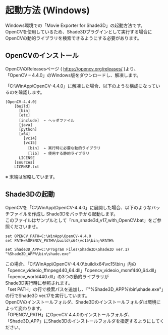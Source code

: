 # 起動方法 (Windows)

Windows環境での「Movie Exporter for Shade3D」の起動方法です。     
OpenCVを使用しているため、Shade3Dプラグインとして実行する場合にOpenCVの動的ライブラリを検索できるようにする必要があります。    

## OpenCVのインストール

OpenCVのReleasesページ ( https://opencv.org/releases/ )より、    
「OpenCV – 4.4.0」のWindows版をダウンロードし、解凍します。    

「C:\WinApp\OpenCV-4.4.0」に解凍した場合、以下のような構成になっているのを確認します。    

    [OpenCV-4.4.0]
        [build]
          [bin]
          [etc]
          [include]  ← ヘッダファイル
          [java]
          [python]
          [x64]
            [vc14]
            [vc15]
              [bin]  ← 実行時に必要な動的ライブラリ
              [lib]  ← 使用する静的ライブラリ
          LICENSE
        [sources]
        LICENSE.txt
※ 末端は省略しています。    

## Shade3Dの起動

OpenCVを「C:\WinApp\OpenCV-4.4.0」に展開した場合、以下のようなバッチファイルを作成し
Shade3Dをバッチから起動します。    
このファイルはサンプルとして「run_shade3d_v17_with_OpenCV.bat」をご参照くださいませ。    

    set OPENCV_PATH=C:\WinApp\OpenCV-4.4.0
    set PATH=%OPENCV_PATH%\build\x64\vc15\bin;%PATH%
    
    set Shade3D_APP=C:\Program Files\Shade3D\Shade3D ver.17
    "%Shade3D_APP%\bin\shade.exe"

この場合、「C:\WinApp\OpenCV-4.4.0\build\x64\vc15\bin」内の「opencv_videoio_ffmpeg440_64.dll」「opencv_videoio_msmf440_64.dll」「opencv_world440.dll」の3つの動的ライブラリが    
Shade3D実行時に参照されます。    
「set PATH」の行で検索パスを追加し、「"%Shade3D_APP%\bin\shade.exe"」の行でShade3D ver.17を実行しています。    
OpenCVのインストールフォルダ、Shade3Dのインストールフォルダは環境によって変わります。    
「OPENCV_PATH」にOpenCV 4.4.0のインストールフォルダ、「Shade3D_APP」にShade3Dのインストールフォルダを指定するようにしてください。    

## 
